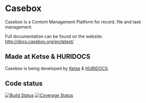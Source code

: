 Casebox
======================================================

Casebox is a Content Management Platform for record, file and task management.

Full documentation can be found on the website:
http://docs.casebox.org/en/latest/

Made at Ketse & HURIDOCS
-------------------------

Casebox is being developed by [Ketse](https://www.ketse.com/) & [HURIDOCS](https://www.huridocs.org/).


Code status
-------------------------

[![Build Status](https://travis-ci.org/KETSE/casebox.svg?branch=gb_travis)](https://travis-ci.org/KETSE/casebox)
[![Coverage Status](https://coveralls.io/repos/KETSE/casebox/badge.svg?branch=devel&service=github)](https://coveralls.io/github/KETSE/casebox?branch=devel)
